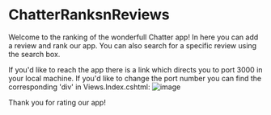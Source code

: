 # ChatterRanksnReviews

Welcome to the ranking of the wonderfull Chatter app!
In here you can add a review and rank our app.
You can also search for a specific review using the search box.

If you'd like to reach the app there is a link which directs you to port 3000 in your local machine.
If you'd like to change the port number you can find the corresponding 'div' in Views.Index.cshtml:
  ![image](https://user-images.githubusercontent.com/91034418/170108484-af980dea-e2fe-4abb-ac41-4e25cb86f065.png)

Thank you for rating our app!
